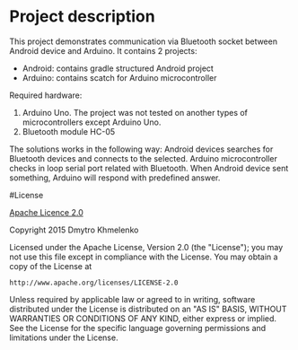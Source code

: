 # Project description

This project demonstrates communication via Bluetooth socket between Android device and Arduino.
It contains 2 projects:
- Android: contains gradle structured Android project
- Arduino: contains scatch for Arduino microcontroller

Required hardware:
1. Arduino Uno. The project was not tested on another types of microcontrollers except Arduino Uno.
2. Bluetooth module HC-05

The solutions works in the following way: Android devices searches for Bluetooth devices and connects to the selected.
Arduino microcontroller checks in loop serial port related with Bluetooth. When Android device sent something, Arduino will respond with predefined answer.


#License

[Apache Licence 2.0](http://www.apache.org/licenses/LICENSE-2.0)

Copyright 2015 Dmytro Khmelenko

Licensed under the Apache License, Version 2.0 (the "License");
you may not use this file except in compliance with the License.
You may obtain a copy of the License at

    http://www.apache.org/licenses/LICENSE-2.0

Unless required by applicable law or agreed to in writing, software
distributed under the License is distributed on an "AS IS" BASIS,
WITHOUT WARRANTIES OR CONDITIONS OF ANY KIND, either express or implied.
See the License for the specific language governing permissions and
limitations under the License.
